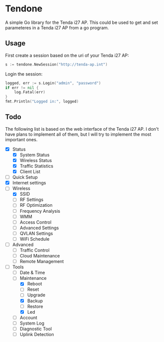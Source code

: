 # Tendone

A simple Go library for the Tenda i27 AP. This could be used to get and set parameteres in a Tenda i27 AP from a go program.

## Usage

First create a session based on the uri of your Tenda i27 AP:
```go
s := tendone.NewSession("http://tenda-ap.int")
```

Login the session:
```go
logged, err := s.Login("admin", "password")
if err != nil {
    log.Fatal(err)
}
fmt.Println("Logged in:", logged)
```


## Todo

The following list is based on the web interface of the Tenda i27 AP. I don't
have plans to implement all of them, but I will try to implement the most important ones.

- [x] Status
    - [x] System Status
    - [x] Wireless Status
    - [x] Traffic Statistics
    - [x] Client List
- [ ] Quick Setup
- [x] Internet settings
- [ ] Wireless
    - [x] SSID
    - [ ] RF Settings
    - [ ] RF Optimization
    - [ ] Frequency Analysis
    - [ ] WMM
    - [ ] Access Control
    - [ ] Advanced Settings
    - [ ] QVLAN Settings
    - [ ] WiFi Schedule
- [ ] Advanced
    - [ ] Traffic Control
    - [ ] Cloud Maintenance
    - [ ] Remote Management
- [ ] Tools
    - [ ] Date & Time
    - [ ] Maintenance
        - [x] Reboot
        - [ ] Reset
        - [ ] Upgrade
        - [x] Backup
        - [ ] Restore
        - [x] Led
    - [ ] Account
    - [ ] System Log
    - [ ] Diagnostic Tool
    - [ ] Uplink Detection
